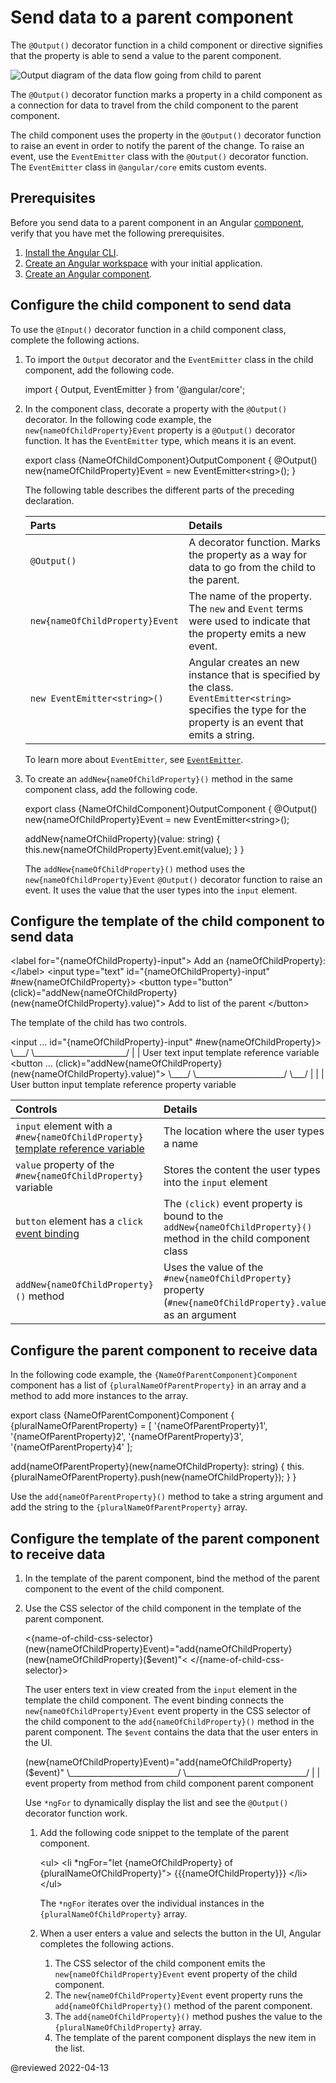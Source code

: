 # Send data to a parent component

The `@Output()` decorator function in a child component or directive signifies that the property is able to send a value to the parent component.

<div class="lightbox">

<img alt="Output diagram of the data flow going from child to parent" src="generated/images/guide/inputs-outputs/output.svg" />

</div>

The `@Output()` decorator function marks a property in a child component as a connection for data to travel from the child component to the parent component.

The child component uses the property in the `@Output()` decorator function to raise an event in order to notify the parent of the change.
To raise an event, use the `EventEmitter` class with the `@Output()` decorator function.
The `EventEmitter` class in `@angular/core` emits custom events.

## Prerequisites

Before you send data to a parent component in an Angular [component][AioGuideGlossaryComponent], verify that you have met the following prerequisites.

1.  [Install the Angular CLI][AioGuideSetupLocalInstallTheAngularCli].
1.  [Create an Angular workspace][AioGuideSetupLocalCreateAWorkspaceAndInitialApplication] with your initial application.
1.  [Create an Angular component][AioGuideComponentCreate].

## Configure the child component to send data

To use the `@Input()` decorator function in a child component class, complete the following actions.

1.  To import the `Output` decorator and the `EventEmitter` class in the child component, add the following code.

    <code-example format="typescript" header="Add imports to child component" language="typescript">

    import { Output, EventEmitter } from '&commat;angular/core';

    </code-example>

1.  In the component class, decorate a property with the `@Output()` decorator.
    In the following code example, the `new{nameOfChildProperty}Event` property is a `@Output()` decorator function.
    It has the `EventEmitter` type, which means it is an event.

    <code-example format="typescript" header="Add @Output decorator function to child component" language="typescript">

    export class {NameOfChildComponent}OutputComponent {
      &commat;Output() new{nameOfChildProperty}Event = new EventEmitter&lt;string&gt;();
    }

    </code-example>

    The following table describes the different parts of the preceding declaration.

    | Parts                           | Details |
    |:---                             |:---     |
    | `@Output()`                     | A decorator function. Marks the property as a way for data to go from the child to the parent.                                                                     |
    | `new{nameOfChildProperty}Event` | The name of the property. The `new` and `Event` terms were used to indicate that the property emits a new event.                                                   |
    | `new EventEmitter<string>()`    | Angular creates an new instance that is specified by the class. <br /> `EventEmitter<string>` specifies the type for the property is an event that emits a string. |

    To learn more about `EventEmitter`, see [`EventEmitter`][AioApiCoreEventemitter].

1.  To create an `addNew{nameOfChildProperty}()` method in the same component class, add the following code.

    <code-example format="typescript" header="Add method to child component" language="typescript">

    export class {NameOfChildComponent}OutputComponent {
      &commat;Output() new{nameOfChildProperty}Event = new EventEmitter&lt;string&gt;();

      addNew{nameOfChildProperty}(value: string) {
        this.new{nameOfChildProperty}Event.emit(value);
      }
    }

    </code-example>

    The `addNew{nameOfChildProperty}()` method uses the `new{nameOfChildProperty}Event` `@Output()` decorator function to raise an event.
    It uses the value that the user types into the `input` element.

## Configure the template of the child component to send data

<code-example format="html" header="Add template to child component" language="html">

&lt;label for="{nameOfChildProperty}-input"&gt;
  Add an {nameOfChildProperty}:
&lt;/label&gt;
&lt;input type="text"
          id="{nameOfChildProperty}-input"
          #new{nameOfChildProperty}&gt;
&lt;button type="button"
           (click)="addNew{nameOfChildProperty}(new{nameOfChildProperty}.value)"&gt;
  Add to list of the parent
&lt;/button&gt;

</code-example>

The template of the child has two controls.

<code-tabs>
    <code-pane format="html" header="input element" language="html"> &lt;input &hellip; id="{nameOfChildProperty}-input" #new{nameOfChildProperty}&gt;&NewLine;  &bsol;&lowbar;&lowbar;&lowbar;/                                    &bsol;&lowbar;&lowbar;&lowbar;&lowbar;&lowbar;&lowbar;&lowbar;&lowbar;&lowbar;&lowbar;&lowbar;&lowbar;&lowbar;&lowbar;&lowbar;&lowbar;&lowbar;&lowbar;&lowbar;&lowbar;&lowbar;&lowbar;&lowbar;/&NewLine;   &verbar;                                        &verbar;&NewLine;   User text input                          template reference&NewLine;                                            variable </code-pane>
    <code-pane format="html" header="button element" language="html"> &lt;button &hellip; (click)="addNew{nameOfChildProperty}(new{nameOfChildProperty}.value)"&gt;&NewLine;  &bsol;&lowbar;&lowbar;&lowbar;&lowbar;/                                        &bsol;&lowbar;&lowbar;&lowbar;&lowbar;&lowbar;&lowbar;&lowbar;&lowbar;&lowbar;&lowbar;&lowbar;&lowbar;&lowbar;&lowbar;&lowbar;&lowbar;&lowbar;&lowbar;&lowbar;&lowbar;&lowbar;&lowbar;/ &bsol;&lowbar;&lowbar;&lowbar;/&NewLine;   &verbar;                                             &verbar;                        &verbar;&NewLine;   User button input                             template reference       property&NewLine;                                                 variable </code-pane>
</code-tabs>

| Controls                                                                                                             | Details |
|:---                                                                                                                  |:---     |
| `input` element with a `#new{nameOfChildProperty}` [template reference variable][AioGuideTemplateReferenceVariables] | The location where the user types a name                                                                         |
| `value` property of the `#new{nameOfChildProperty}` variable                                                         | Stores the content the user types into the `input` element                                                       |
| `button` element has a `click` [event binding][AioGuideEventBinding]                                                 | The `(click)` event property is bound to the `addNew{nameOfChildProperty}()` method in the child component class |
| `addNew{nameOfChildProperty}()` method                                                                               | Uses the value of the `#new{nameOfChildProperty}` property \(`#new{nameOfChildProperty}.value`\) as an argument  |

## Configure the parent component to receive data

In the following code example, the `{NameOfParentComponent}Component` component has a list of `{pluralNameOfParentProperty}` in an array and a method to add more instances to the array.

<code-example format="typescript" header="Add array and method to parent component" language="typescript">

export class {NameOfParentComponent}Component {
  {pluralNameOfParentProperty} = [
    '{nameOfParentProperty}1',
    '{nameOfParentProperty}2',
    '{nameOfParentProperty}3',
    '{nameOfParentProperty}4'
  ];

  add{nameOfParentProperty}(new{nameOfChildProperty}: string) {
    this.{pluralNameOfParentProperty}.push(new{nameOfChildProperty});
  }
}

</code-example>

Use the `add{nameOfParentProperty}()` method to take a string argument and add the string to the `{pluralNameOfParentProperty}` array.

## Configure the template of the parent component to receive data

1.  In the template of the parent component, bind the method of the parent component to the event of the child component.
1.  Use the CSS selector of the child component in the template of the parent component.

    <code-example format="html" header="Add template to parent component" language="html">

    &lt;{name-of-child-css-selector} (new{nameOfChildProperty}Event)="add{nameOfChildProperty}(new{nameOfChildProperty}(&dollar;event)"&lt;
    &lt;/{name-of-child-css-selector}&gt;

    </code-example>

    The user enters text in view created from the `input` element in the template the child component.
    The event binding connects the `new{nameOfChildProperty}Event` event property in the CSS selector of the child component to the `add{nameOfChildProperty}()` method in the parent component.
    The `$event` contains the data that the user enters in the UI.

    <code-example format="html" header="Event binding diagram of the new{nameOfChildProperty}Event event from child component to the add{nameOfChildProperty}() method from parent component on the right of an equal sign. The $event contains the data that the user enters in the UI." hideCopy language="html">

    (new{nameOfChildProperty}Event)="add{nameOfChildProperty}(&dollar;event)"
     &bsol;&lowbar;&lowbar;&lowbar;&lowbar;&lowbar;&lowbar;&lowbar;&lowbar;&lowbar;&lowbar;&lowbar;&lowbar;&lowbar;&lowbar;&lowbar;&lowbar;&lowbar;&lowbar;&lowbar;&lowbar;&lowbar;&lowbar;&lowbar;&lowbar;&lowbar;&lowbar;&lowbar;/   &bsol;&lowbar;&lowbar;&lowbar;&lowbar;&lowbar;&lowbar;&lowbar;&lowbar;&lowbar;&lowbar;&lowbar;&lowbar;&lowbar;&lowbar;&lowbar;&lowbar;&lowbar;&lowbar;&lowbar;&lowbar;&lowbar;&lowbar;&lowbar;&lowbar;&lowbar;&lowbar;&lowbar;&lowbar;&lowbar;&lowbar;/
      &verbar;                               &verbar;
      event property from              method from
      child component                  parent component

    </code-example>

    <div class="alert is-helpful">

    Use `*ngFor` to dynamically display the list and see the `@Output()` decorator function work.

    1.  Add the following code snippet to the template of the parent component.

        <code-example format="html" header="Add template to parent component" language="html">

        &lt;ul&gt;
          &lt;li &ast;ngFor="let {nameOfChildProperty} of {pluralNameOfChildProperty}"&gt;
            {{{nameOfChildProperty}}}
          &lt;/li&gt;
        &lt;/ul&gt;

        </code-example>

        The `*ngFor` iterates over the individual instances in the `{pluralNameOfChildProperty}` array.

    1.  When a user enters a value and selects the button in the UI, Angular completes the following actions.

        1.  The CSS selector of the child component emits the `new{nameOfChildProperty}Event` event property of the child component.
        1.  The `new{nameOfChildProperty}Event` event property runs the `add{nameOfChildProperty}()` method of the parent component.
        1.  The `add{nameOfChildProperty}()` method pushes the value to the `{pluralNameOfChildProperty}` array.
        1.  The template of the parent component displays the new item in the list.

    </div>

<!-- links -->

[AioApiCoreEventemitter]: api/core/EventEmitter "EventEmitter | Core - API | Angular"

[AioGuideComponentCreate]: guide/component/component-create "Create an Angular component | Angular"

[AioGuideGlossaryComponent]: guide/glossary#component "component - Glossary | Angular"

[AioGuideEventBinding]: guide/event-binding "Event binding | Angular"

[AioGuideSetupLocalCreateAWorkspaceAndInitialApplication]: guide/setup-local#create-a-workspace-and-initial-application "Create a workspace and initial application - Setting up the local environment and workspace | Angular"
[AioGuideSetupLocalInstallTheAngularCli]: guide/setup-local#install-the-angular-cli "Install the Angular CLI - Setting up the local environment and workspace | Angular"

[AioGuideTemplateReferenceVariables]: guide/template-reference-variables "Template variables | Angular"

<!-- external links -->

<!-- end links -->

@reviewed 2022-04-13
